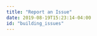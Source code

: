 ```yaml
---
title: "Report an Issue"
date: 2019-08-19T15:23:14-04:00
id: "building_issues"
---
```


<div class="container">

</div>
